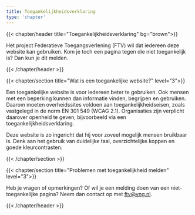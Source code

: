 ```yaml
---
title: Toegankelijkheidsverklaring
type: 'chapter'
---
```

{{< chapter/header title="Toegankelijkheidsverklaring" bg="brown">}}

Het project Federatieve Toegangsverlening (FTV) wil dat iedereen deze website kan gebruiken. Kom je toch een pagina tegen die niet toegankelijk is? Dan kun je dit melden.

{{< /chapter/header >}}

{{< chapter/section title="Wat is een toegankelijke website?" level="3">}}

Een toegankelijke website is voor iedereen beter te gebruiken. Ook mensen met een beperking kunnen dan informatie vinden, begrijpen en gebruiken. Daarom moeten overheidssites voldoen aan toegankelijkheidseisen, zoals vastgelegd in de norm EN 301 549 (WCAG 2.1). Organisaties zijn verplicht daarover openheid te geven, bijvoorbeeld via een toegankelijkheidsverklaring.

Deze website is zo ingericht dat hij voor zoveel mogelijk mensen bruikbaar is. Denk aan het gebruik van duidelijke taal, overzichtelijke koppen en goede kleurcontrasten.

{{< /chapter/section >}}

{{< chapter/section title="Problemen met toegankelijkheid melden" level="3">}}

Heb je vragen of opmerkingen? Of wil je een melding doen van een niet-toegankelijke pagina? Neem dan contact op met [ftv@vng.nl](mailto:ftv@vng.nl).

{{< /chapter/header >}}


